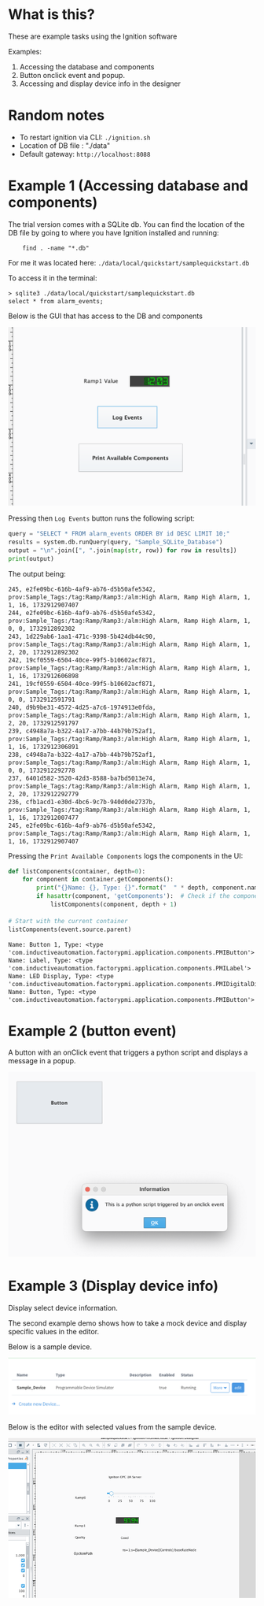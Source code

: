 # What is this? 

These are example tasks using the Ignition software

Examples: 

1. Accessing the database and components
2. Button onclick event and popup.
3. Accessing and display device info in the designer


# Random notes

- To restart ignition via CLI: `./ignition.sh`
- Location of DB file : "./data"
- Default gateway: `http://localhost:8088`

# Example 1 (Accessing database and components)

The trial version comes with a SQLite db. You can find the location of the DB file by going to where you have Ignition installed and running: 

        find . -name "*.db"

For me it was located here: `./data/local/quickstart/samplequickstart.db`

To access it in the terminal: 

    > sqlite3 ./data/local/quickstart/samplequickstart.db
    select * from alarm_events;


Below is the GUI that has access to the DB and components
 
![db-and-components](/images/db-and-components.png)


Pressing then `Log Events` button runs the following script: 

```python
query = "SELECT * FROM alarm_events ORDER BY id DESC LIMIT 10;"
results = system.db.runQuery(query, "Sample_SQLite_Database")
output = "\n".join([", ".join(map(str, row)) for row in results])
print(output)
```

The output being: 

```logs
245, e2fe09bc-616b-4af9-ab76-d5b50afe5342, prov:Sample_Tags:/tag:Ramp/Ramp3:/alm:High Alarm, Ramp High Alarm, 1, 1, 16, 1732912907407
244, e2fe09bc-616b-4af9-ab76-d5b50afe5342, prov:Sample_Tags:/tag:Ramp/Ramp3:/alm:High Alarm, Ramp High Alarm, 1, 0, 0, 1732912892302
243, 1d229ab6-1aa1-471c-9398-5b424db44c90, prov:Sample_Tags:/tag:Ramp/Ramp3:/alm:High Alarm, Ramp High Alarm, 1, 2, 20, 1732912892302
242, 19cf0559-6504-40ce-99f5-b10602acf871, prov:Sample_Tags:/tag:Ramp/Ramp3:/alm:High Alarm, Ramp High Alarm, 1, 1, 16, 1732912606898
241, 19cf0559-6504-40ce-99f5-b10602acf871, prov:Sample_Tags:/tag:Ramp/Ramp3:/alm:High Alarm, Ramp High Alarm, 1, 0, 0, 1732912591791
240, d9b9be31-4572-4d25-a7c6-1974913e0fda, prov:Sample_Tags:/tag:Ramp/Ramp3:/alm:High Alarm, Ramp High Alarm, 1, 2, 20, 1732912591797
239, c4948a7a-b322-4a17-a7bb-44b79b752af1, prov:Sample_Tags:/tag:Ramp/Ramp3:/alm:High Alarm, Ramp High Alarm, 1, 1, 16, 1732912306891
238, c4948a7a-b322-4a17-a7bb-44b79b752af1, prov:Sample_Tags:/tag:Ramp/Ramp3:/alm:High Alarm, Ramp High Alarm, 1, 0, 0, 1732912292778
237, 6401d582-3520-42d3-8588-ba7bd5013e74, prov:Sample_Tags:/tag:Ramp/Ramp3:/alm:High Alarm, Ramp High Alarm, 1, 2, 20, 1732912292779
236, cfb1acd1-e30d-4bc6-9c7b-940d0de2737b, prov:Sample_Tags:/tag:Ramp/Ramp3:/alm:High Alarm, Ramp High Alarm, 1, 1, 16, 1732912007477
245, e2fe09bc-616b-4af9-ab76-d5b50afe5342, prov:Sample_Tags:/tag:Ramp/Ramp3:/alm:High Alarm, Ramp High Alarm, 1, 1, 16, 1732912907407
```


Pressing the `Print Available Components` logs the components in the UI:

```python
def listComponents(container, depth=0):
    for component in container.getComponents():
        print("{}Name: {}, Type: {}".format("  " * depth, component.name, type(component)))
        if hasattr(component, 'getComponents'):  # Check if the component is a container
            listComponents(component, depth + 1)

# Start with the current container
listComponents(event.source.parent)
```

```logs
Name: Button 1, Type: <type 'com.inductiveautomation.factorypmi.application.components.PMIButton'>
Name: Label, Type: <type 'com.inductiveautomation.factorypmi.application.components.PMILabel'>
Name: LED Display, Type: <type 'com.inductiveautomation.factorypmi.application.components.PMIDigitalDisplay'>
Name: Button, Type: <type 'com.inductiveautomation.factorypmi.application.components.PMIButton'>

```

# Example 2 (button event)

A button with an onClick event that triggers a python script and displays a message in a popup. 

![onclick even](images/hello_button_action.png)

# Example 3 (Display device info)

Display select device information. 

The second example demo shows how to take a mock device and display specific values in the editor. 

Below is a sample device.

![Device](images/device.png)

Below is the editor with selected values from the sample device.


![Device Info](images/device_info.png)


